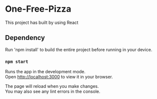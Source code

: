 # One-Free-Pizza
This project has built by using React

## Dependency
Run 'npm install' to build the entire project before running in your device.

### `npm start`

Runs the app in the development mode.\
Open [http://localhost:3000](http://localhost:3000) to view it in your browser.

The page will reload when you make changes.\
You may also see any lint errors in the console.


